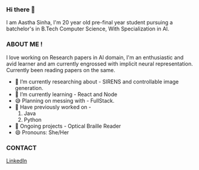 ### Hi there 👋
I am Aastha Sinha, I'm 20 year old pre-final year student pursuing a batchelor's in B.Tech Computer Science, With Specialization in AI.

### ABOUT ME !

I love working on Research papers in AI domain, I'm an enthusiastic and avid learner and am currently engrossed with implicit neural representation.
Currently been reading papers on the same.



- 🔭 I’m currently researching about - SIRENS and controllable image generation.
- 🌱 I’m currently learning - React and Node
- 😅 Planning on messing with - FullStack.
- 👀 Have previously worked on - 
    1. Java 
    2. Python 
- 📝 Ongoing projects - Optical Braille Reader 
- 😄 Pronouns: She/Her 

### CONTACT
<!-- [Email](aasthasinha2010@gmail.com) -->
[Linkedln](https://www.linkedin.com/in/aastha-sinha-763840208/)

